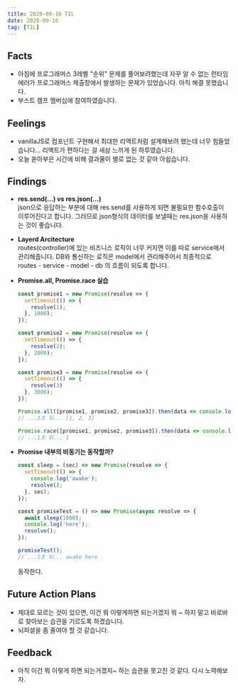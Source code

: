 ```yaml
---
title: 2020-09-16 TIL
date: 2020-09-16
tag: [TIL]
---
```


## Facts

- 아침에 프로그래머스 3레벨 "순위" 문제를 풀어보려했는데 자꾸 알 수 없는 런타임 에러가 프로그래머스 제출창에서 발생하는 문제가 있었습니다. 아직 해결 못했습니다.
- 부스트 캠프 멤버십에 참여하였습니다.

## Feelings

- vanillaJS로 컴포넌트 구현해서 최대한 리액트처럼 설계해보려 했는데 너무 힘들었습니다... 리액트가 편하다는 걸 새삼 느끼게 된 하루였습니다.
- 오늘 쏟아부은 시간에 비해 결과물이 별로 없는 것 같아 아쉽습니다.

## Findings

- **res.send(...) vs res.json(...)**  
  json으로 응답하는 부분에 대해 res.send를 사용하게 되면 불필요한 함수호출이 이루어진다고 합니다. 그러므로 json형식의 데이터를 보낼때는 res.json을 사용하는 것이 좋습니다.
- **Layerd Arcitecture**  
  routes(controller)에 있는 비즈니스 로직이 너무 커지면 이를 따로 service에서 관리해줍니다. DB와 통신하는 로직은 model에서 관리해주어서 최종적으로 routes - service - model - db 의 흐름이 되도록 합니다.
- **Promise.all, Promise.race 실습**  

    ```js
    const promise1 = new Promise(resolve => {
      setTimeout(() => {
        resolve(1);
      }, 1000);
    });

    const promise2 = new Promise(resolve => {
      setTimeout(() => {
        resolve(2);
      }, 2000);
    });

    const promise3 = new Promise(resolve => {
      setTimeout(() => {
        resolve(3)
      }, 3000);
    });

    Promise.all([promise1, promise2, promise3]).then(data => console.log(data));
    // ...3초 뒤... [1, 2, 3]

    Promise.race([promise1, promise2, promise3]).then(data => console.log(data));
    // ...1초 뒤... 1
    ```

- **Promise 내부의 비동기는 동작할까?**

    ```js
    const sleep = (sec) => new Promise(resolve => {
      setTimeout(() => {
        console.log('awake');
        resolve();
      }, sec);
    });

    const promiseTest = () => new Promise(async resolve => {
      await sleep(1000);
      console.log('here');
      resolve();
    });

    promiseTest();
    // ...1초 뒤... awake here
    ```

    동작한다.

## Future Action Plans

- 제대로 모르는 것이 있으면, 이건 뭐 이렇게하면 되는거겠지 뭐 ~ 하지 말고 바로바로 찾아보는 습관을 기르도록 하겠습니다.
- 뇌피셜을 좀 줄여야 할 것 같습니다.

## Feedback

- 아직 이건 뭐 이렇게 하면 되는거겠지~ 하는 습관을 못고친 것 같다. 다시 노력해보자.
